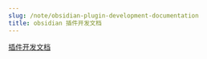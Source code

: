 ```yaml
---
slug: /note/obsidian-plugin-development-documentation
title: obsidian 插件开发文档
---
```

[插件开发文档](https://luhaifeng666.github.io/obsidian-plugin-docs-zh/zh2.0/)
